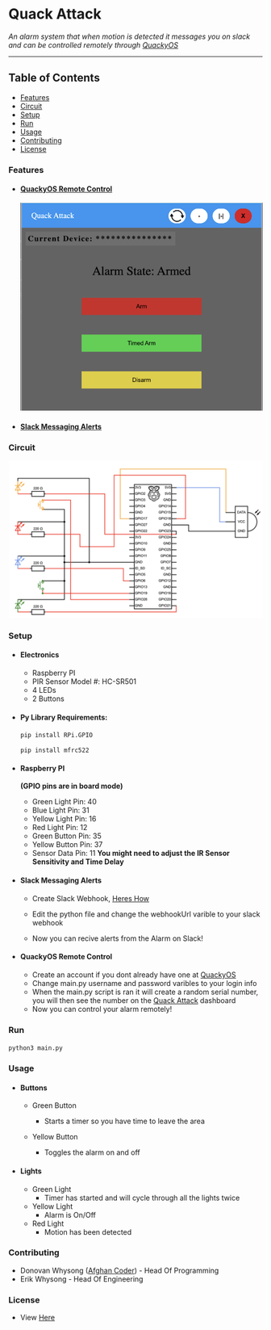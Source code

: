 # Quack Attack
*An alarm system that when motion is detected it messages you on slack and can be controlled remotely through [QuackyOS](https://quackyos.com)*

-----

## Table of Contents
- [Features](#features)
- [Circuit](#circuit)
- [Setup](#setup)
- [Run](#run)
- [Usage](#usage)
- [Contributing](#contributing)
- [License](https://github.com/donnie58744/Quack-Attack-Pi/blob/main/LICENSE)

### Features

- #### [QuackyOS Remote Control](#QuackyOS-Remote-Control-1)

  <img src="README_IMGS/QuackAttack-QuackyOS-UI.png" alt="QuackAttack-QuackyOS-UI" style="zoom:67%;" />
  
- #### [Slack Messaging Alerts](#slack-messaging-alerts-1)

### Circuit

![Circuit](README_IMGS/Alarm-Sys-CIRCUIT.png)

### Setup

- #### Electronics
  - Raspberry PI
  - PIR Sensor Model #: HC-SR501
  - 4 LEDs
  - 2 Buttons

- #### Py Library Requirements:

  ```
  pip install RPi.GPIO
  ```

  ```
  pip install mfrc522
  ```

- #### Raspberry PI

  **(GPIO pins are in board mode)**

  - Green Light Pin: 40
  - Blue Light Pin: 31
  - Yellow Light Pin: 16
  - Red Light Pin: 12
  - Green Button Pin: 35
  - Yellow Button Pin: 37
  - Sensor Data Pin: 11 **You might need to adjust the IR Sensor Sensitivity and Time Delay**

- #### Slack Messaging Alerts

  - Create Slack Webhook, [Heres How](https://api.slack.com/messaging/webhooks)

  - Edit the python file and change the webhookUrl varible to your slack webhook

  - Now you can recive alerts from the Alarm on Slack!

- #### QuackyOS Remote Control

  - Create an account if you dont already have one at [QuackyOS](https://QuackyOS.com)
  - Change main.py username and password varibles to your login info
  - When the main.py script is ran it will create a random serial number, you will then see the number on the [Quack Attack](https://quackyos.com?openWindow=QuackAttack) dashboard
  - Now you can control your alarm remotely!



### Run

```python3 main.py```

### Usage

- #### Buttons
  - Green Button
    - Starts a timer so you have time to leave the area

   - Yellow Button
     - Toggles the alarm on and off

- #### Lights

  - Green Light
    - Timer has started and will cycle through all the lights twice
  - Yellow Light
    - Alarm is On/Off
  - Red Light
    - Motion has been detected

### Contributing

- Donovan Whysong ([Afghan Coder](https://github.com/donnie58744)) - Head Of Programming
- Erik Whysong - Head Of Engineering

### License

- View [Here](https://github.com/donnie58744/Quack-Attack-Pi/blob/main/LICENSE)
